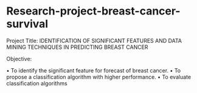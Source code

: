 # Research-project-breast-cancer-survival

Project Title: IDENTIFICATION OF SIGNIFICANT FEATURES AND DATA
MINING TECHNIQUES IN PREDICTING BREAST CANCER

Objective:

• To identify the significant feature for forecast of breast cancer.
• To propose a classification algorithm with higher performance.
• To evaluate classification algorithms
